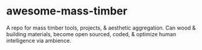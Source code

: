 # awesome-mass-timber
A repo for mass timber tools, projects, &amp; aesthetic aggregation. Can wood &amp; building materials, become open sourced, coded, &amp; optimize human intelligence via ambience.
